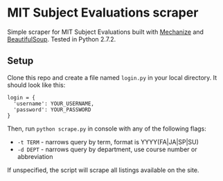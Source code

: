# MIT Subject Evaluations scraper

Simple scraper for MIT Subject Evaluations built with [Mechanize](http://wwwsearch.sourceforge.net/mechanize/) and [BeautifulSoup](http://www.crummy.com/software/BeautifulSoup/bs3/documentation.html). Tested in Python 2.7.2.

## Setup
Clone this repo and create a file named `login.py` in your local directory. It should look like this:
```
login = {
  'username': YOUR_USERNAME,
  'password': YOUR_PASSWORD
}
```
Then, run `python scrape.py` in console with any of the following flags:
* `-t TERM` - narrows query by term, format is YYYY(FA|JA|SP|SU)
* `-d DEPT` - narrows query by department, use course number or abbreviation

If unspecified, the script will scrape all listings available on the site.
